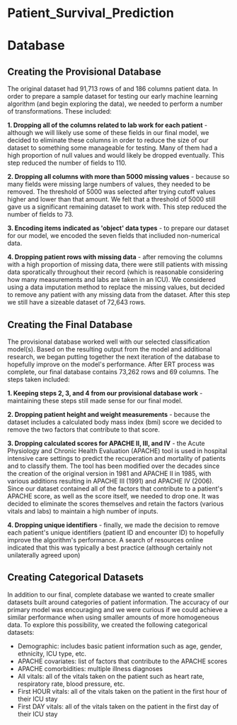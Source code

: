 # Patient_Survival_Prediction

# Database 

## Creating the Provisional Database

The original dataset had 91,713 rows of and 186 columns patient data. In order to prepare a sample dataset for testing our early machine learning algorithm (and begin exploring the data), we needed to perform a number of transformations. These included:

**1. Dropping all of the columns related to lab work for each patient** - although we will likely use some of these fields in our final model, we decided to eliminate these columns in order to reduce the size of our dataset to something some manageable for testing. Many of them had a high proportion of null values and would likely be dropped eventually. This step reduced the number of fields to 110.

**2. Dropping all columns with more than 5000 missing values** - because so many fields were missing large numbers of values, they needed to be removed. The threshold of 5000 was selected after trying cutoff values higher and lower than that amount. We felt that a threshold of 5000 still gave us a significant remaining dataset to work with. This step reduced the number of fields to 73.

**3. Encoding items indicated as 'object' data types** - to prepare our dataset for our model, we encoded the seven fields that incliuded non-numerical data.

**4. Dropping patient rows with missing data** - after removing the columns with a high proportion of missing data, there were still patients with missing data sporatically throughout their record (which is reasonable considering how many measurements and labs are taken in an ICU). We considered using a data imputation method to replace the missing values, but decided to remove any patient with any missing data from the dataset. After this step we still have a sizeable dataset of 72,643 rows.

## Creating the Final Database

The provisional database worked well with our selected classification model(s). Based on the resulting output from the model and additional research, we began putting together the next iteration of the database to hopefully improve on the model's performance. After ERT process was complete, our final database contains 73,262 rows and 69 columns. The steps taken included:

**1. Keeping steps 2, 3, and 4 from our provisional database work** - maintaining these steps still made sense for our final model.

**2. Dropping patient height and weight measurements** - because the dataset includes a calculated body mass index (bmi) score we decided to remove the two factors that contribute to that score.

**3. Dropping calculated scores for APACHE II, III, and IV** - the Acute Physiology and Chronic Health Evaluation (APACHE) tool is used in hospital intensive care settings to predict the recuperation and mortality of patients and to classify them. The tool has been modified over the decades since the creation of the original version in 1981 and APACHE II in 1985, with various additions resulting in APACHE III (1991) and APACHE IV (2006). Since our dataset contained all of the factors that contribute to a patient's APACHE score, as well as the score itself, we needed to drop one. It was decided to eliminate the scores themselves and retain the factors (various vitals and labs) to maintain a high number of inputs.

**4. Dropping unique identifiers** - finally, we made the decision to remove each patient's unique identifiers (patient ID and encounter ID) to hopefully improve the algorithm's performance. A search of resources online indicated that this was typically a best practice (although certainly not unilaterally agreed upon)

## Creating Categorical Datasets

In addition to our final, complete database we wanted to create smaller datasets built around categories of patient information. The accuracy of our primary model was encouraging and we were curious if we could achieve a similar performance when using smaller amounts of more homogeneous data. To explore this possibility, we created the following categorical datasets:
- Demographic: includes basic patient information such as age, gender, ethnicity, ICU type, etc.
- APACHE covariates: list of factors that contribute to the APACHE scores
- APACHE comorbidities: multiple illness diagnoses
- All vitals: all of the vitals taken on the patient such as heart rate, respiratory rate, blood pressure, etc.
- First HOUR vitals: all of the vitals taken on the patient in the first hour of their ICU stay
- First DAY vitals: all of the vitals taken on the patient in the first day of their ICU stay
